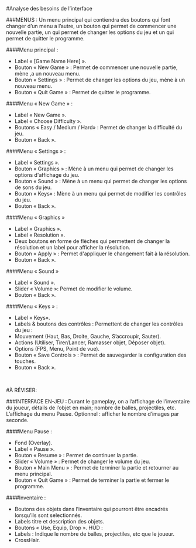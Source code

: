 #Analyse des besoins de l’interface  

###MENUS :
Un menu principal qui contiendra des boutons qui font changer d’un menu a l’autre, un bouton qui permet de commencer une nouvelle partie, un qui permet de changer les options du jeu et un qui permet de quitter le programme. 

####Menu principal :
-	Label « [Game Name Here] ».
-	Bouton « New Game » : Permet de commencer une nouvelle partie,  mène ,a un nouveau menu.
-	Bouton « Settings » : Permet de changer les options du jeu, mène à un nouveau menu.
-	Bouton « Quit Game » : Permet de quitter le programme.

####Menu « New Game » :
-	Label « New Game ».
-	Label « Choose Difficulty ».
-	Boutons « Easy / Medium / Hard» : Permet de changer la difficulté du jeu.
-	Bouton « Back ».

####Menu « Settings » :
-	Label « Settings ».
-	Bouton « Graphics » : Mène à un menu qui permet de changer les options d'affichage du jeu.
-	Bouton « Sound » : Mène à un menu qui permet de changer les options de sons du jeu.
-	Bouton « Keys» : Mène à un menu qui permet de modifier les contrôles du jeu.
-	Bouton « Back ».

####Menu « Graphics »
-   Label « Graphics ».
-   Label « Resolution ».
-   Deux boutons en forme de flèches qui permettent de changer la résolution et un label pour afficher la résolution.
-   Bouton « Apply » : Permet d'appliquer le changement fait à la résolution.
-   Bouton « Back ».

####Menu « Sound »
-   Label « Sound ».
-   Slider « Volume »: Permet de modifier le volume.
-   Bouton « Back ».

####Menu « Keys » :
-	Label « Keys».
-	Labels & boutons des contrôles : Permettent de changer les contrôles du jeu :
  -	Mouvement (Haut, Bas, Droite, Gauche, S’accroupir, Sauter).
  -	Actions (Utiliser, Tirer/Lancer, Ramasser objet, Déposer objet).
  -	Options (FPS, Menu, Point de vue).
-	Bouton « Save Controls » : Permet de sauvegarder la configuration des touches.
-	Bouton « Back ».

 
  
  
  
  
  
  
  
  
#À RÉVISER:

###INTERFACE EN-JEU :
Durant le gameplay, on a l’affichage de l’inventaire du joueur, détails de l’objet en main; nombre de balles, projectiles, etc. L’affichage du menu Pause. Optionnel : afficher le nombre d’images par seconde.

####Menu Pause :
-	Fond (Overlay).
-	Label « Pause ».
-	Bouton « Resume » : Permet de continuer la partie.
-	Slider « Volume » : Permet de changer le volume du jeu.
-	Bouton « Main Menu » : Permet de terminer la partie et retourner au menu principal.
-	Bouton « Quit Game » : Permet de terminer la partie et fermer le programme.

####Inventaire :
-	Boutons des objets dans l’inventaire qui pourront être encadrés lorsqu’ils sont selectionnés.
-	Labels titre et description des objets.
-	Boutons « Use, Equip, Drop ».
HUD :
-	Labels : Indique le nombre de balles, projectiles, etc que le joueur.
-	CrossHair.

